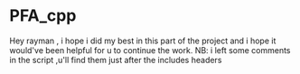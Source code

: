 # PFA_cpp
Hey rayman , i hope i did my best in this part of the project and i hope it would've been helpful for u to continue the work.
NB: i left some comments in the script ,u'll find them just after the includes headers
